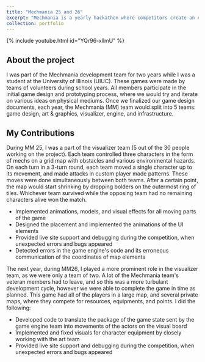 ```yaml
---
title: "Mechmania 25 and 26"
excerpt: "Mechmania is a yearly hackathon where competitors create an AI that can play a specific game against the bots created by other players. I was one of the developers creating the yearly games. <br/><img src='/images/MM25Thumbnail.png' width='480' height='360'>"
collection: portfolio
---
```

{% include youtube.html id="YQr96-xllmU" %}

## About the project
I was part of the Mechmania development team for two years while I was a student at the University of Illinois (UIUC). These games were made by teams of volunteers during school years. All members participate in the initial game design and prototyping process, where we would try and iterate on various ideas on physical mediums. Once we finalized our game design documents, each year, the Mechmania (MM) team would split into 5 teams: game design, art & graphics, visualizer, engine, and infrastructure. 

## My Contributions
During MM 25, I was a part of the visualizer team (5 out of the 30 people working on the project). Each team controlled three characters in the form of mechs on a grid map with obstacles and various environmental hazards. On each turn in a 3-turn round, each team moved a single character up to its movement, and made attacks in custom player made patterns. These moves were done simultaneously between both teams. After a certain point, the map would start shrinking by dropping bolders on the outermost ring of tiles. Whichever team survived while the opposing team had no remaining characters alive won the match.
<ul>
    <li>Implemented animations, models, and visual effects for all moving parts of the game</li>
    <li>Designed the placement and implemented the animations of the UI elements</li>
    <li>Provided live site support and debugging during the competition, when unexpected errors and bugs appeared</li>
    <li>Detected errors in the game engine's code and its erroneous communication of the coordinates of map elements</li>
</ul> 

The next year, during MM26, I played a more prominent role in the visualizer team, as we were only a team of two. A lot of the Mechmania team's veteran members had to leave, and so this was a more turbulant development cycle, however we were able to complete the game in time as planned. This game had all of the players in a large map, and several private maps, where they compete for resources, equipments, and points. I did the following: 
<ul>
    <li>Developed code to translate the package of the game state sent by the game engine team into movements of the actors on the visual board</li>
    <li>Implemented and fixed visuals for character equipment by closely working with the art team</li>
    <li>Provided live site support and debugging during the competition, when unexpected errors and bugs appeared</li>
</ul> 